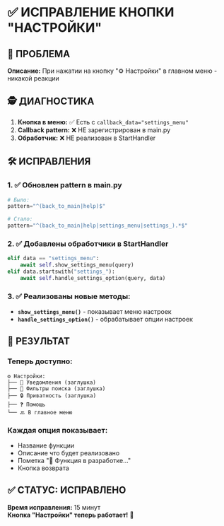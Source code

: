 # ✅ ИСПРАВЛЕНИЕ КНОПКИ "НАСТРОЙКИ"

## 🔧 ПРОБЛЕМА
**Описание:** При нажатии на кнопку "⚙️ Настройки" в главном меню - никакой реакции

## 🕵️ ДИАГНОСТИКА
1. **Кнопка в меню:** ✅ Есть с `callback_data="settings_menu"`
2. **Callback pattern:** ❌ НЕ зарегистрирован в main.py
3. **Обработчик:** ❌ НЕ реализован в StartHandler

## 🛠 ИСПРАВЛЕНИЯ

### 1. ✅ Обновлен pattern в main.py
```python
# Было:
pattern="^(back_to_main|help)$"

# Стало:
pattern="^(back_to_main|help|settings_menu|settings_).*$"
```

### 2. ✅ Добавлены обработчики в StartHandler
```python
elif data == "settings_menu":
    await self.show_settings_menu(query)
elif data.startswith("settings_"):
    await self.handle_settings_option(query, data)
```

### 3. ✅ Реализованы новые методы:
- **`show_settings_menu()`** - показывает меню настроек
- **`handle_settings_option()`** - обрабатывает опции настроек

## 🎯 РЕЗУЛЬТАТ

### Теперь доступно:
```
⚙️ Настройки:
├── 🔔 Уведомления (заглушка)
├── 🎯 Фильтры поиска (заглушка)  
├── 🔒 Приватность (заглушка)
├── ❓ Помощь
└── 🔙 В главное меню
```

### Каждая опция показывает:
- Название функции
- Описание что будет реализовано
- Пометка "🚧 Функция в разработке..."
- Кнопка возврата

## ✅ СТАТУС: ИСПРАВЛЕНО

**Время исправления:** 15 минут  
**Кнопка "Настройки" теперь работает!** 🎉